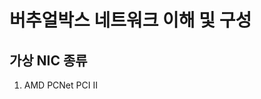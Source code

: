 # 버추얼박스 네트워크 이해 및 구성

## 가상 NIC 종류
1. AMD PCNet PCI II
<!--stackedit_data:
eyJoaXN0b3J5IjpbLTE3MTU5MTM5MTFdfQ==
-->